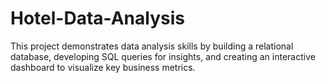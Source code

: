 # Hotel-Data-Analysis
This project demonstrates data analysis skills by building a relational database, developing SQL queries for insights, and creating an interactive dashboard to visualize key business metrics.
